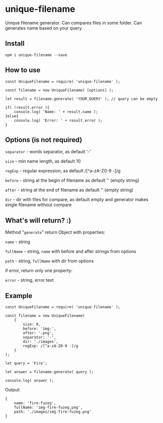 # unique-filename

Unique filename generator. Can compares files in some folder. Can generates name based on your query.

## Install

```
npm i unique-filename --save
```

## How to use

```
const UniqueFilename = require( 'unique-filename' );

const filename = new UniqueFilename( [options] );

let result = filename.generate( 'YOUR_QUERY' ); // query can be empty

if( !result.error ){
    console.log( 'Name: ' + result.name );
}else{
    console.log( 'Error: ' + result.error );
}
```

## Options (is not required)

`separator` - words separator, as default '-'

`size` - min name length, as default 10

`regExp` - regular expression, as default /[^a-zA-Z0-9 -]/g

`before` - string at the begin of filename as default '' (empty string)

`after` - string at the end of filename as default '' (empty string)

`dir` - dir with files for compare, as default empty and generator makes single filename without compare

## What's will return? :)

Method "`generate`" return Object with properties:

`name` - string

`fullName` - string, `name` with before and after strings from options

`path` - string, `fullName` with dir from options

if error, return only one property:

`error` - string, error text


## Example

```
const UniqueFilename = require( 'unique-filename' );

const filename = new UniqueFilename(
    {
        size: 8,
        before: 'img-',
        after: '.png',
        separator: '-',
        dir: './images',
        regExp: /[^a-zA-Z0-9 -]/g
    }
);

let query = 'Fire';

let answer = filename.generate( query );

console.log( answer );
```

Output:
```
{ 
    name: 'fire-fuzeg',
    fullName: 'img-fire-fuzeg.png',
    path: './images/img-fire-fuzeg.png' 
}
```